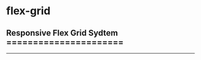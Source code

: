 # flex-grid
Responsive Flex Grid Sydtem ======================
--------------------------------------------------
--------------------------------------------------
